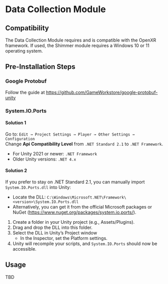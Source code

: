 # Data Collection Module

## Compatibility

The Data Collection Module requires and is compatible with the OpenXR framework.
If used, the Shimmer module requires a Windows 10 or 11 operating system.

## Pre-Installation Steps

### Google Protobuf<br>
Follow the guide at https://github.com/GameWorkstore/google-protobuf-unity

### System.IO.Ports

#### Solution 1

Go to: `Edit → Project Settings → Player → Other Settings → Configuration`<br>
Change __Api Compatibility Level__ from `.NET Standard 2.1` to `.NET Framework`.
- For Unity 2021 or newer: `.NET Framework`
- Older Unity versions: `.NET 4.x`

#### Solution 2

If you prefer to stay on .NET Standard 2.1, you can manually import `System.IO.Ports.dll` into Unity:
 - Locate the DLL: `C:\Windows\Microsoft.NET\Framework\<version>\System.IO.Ports.dll`
 - Alternatively, you can get it from the official Microsoft packages or NuGet (https://www.nuget.org/packages/system.io.ports/).

1) Create a folder in your Unity project (e.g., Assets/Plugins).
2) Drag and drop the DLL into this folder.
3) Select the DLL in Unity’s Project window
   - In the Inspector, set the Platform settings.
4) Unity will recompile your scripts, and `System.IO.Ports` should now be accessible.

## Usage

TBD